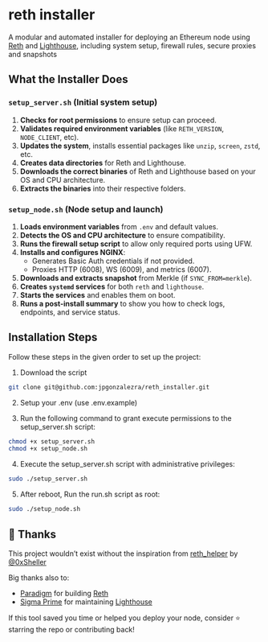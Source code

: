# reth installer

A modular and automated installer for deploying an Ethereum node using [Reth](https://github.com/paradigmxyz/reth) and [Lighthouse](https://github.com/sigp/lighthouse), including system setup, firewall rules, secure proxies and snapshots

## What the Installer Does

### `setup_server.sh` (Initial system setup)
1. **Checks for root permissions** to ensure setup can proceed.
2. **Validates required environment variables** (like `RETH_VERSION`, `NODE_CLIENT`, etc).
3. **Updates the system**, installs essential packages like `unzip`, `screen`, `zstd`, etc.
4. **Creates data directories** for Reth and Lighthouse.
5. **Downloads the correct binaries** of Reth and Lighthouse based on your OS and CPU architecture.
6. **Extracts the binaries** into their respective folders.

### `setup_node.sh` (Node setup and launch)
1. **Loads environment variables** from `.env` and default values.
2. **Detects the OS and CPU architecture** to ensure compatibility.
3. **Runs the firewall setup script** to allow only required ports using UFW.
4. **Installs and configures NGINX**:
   - Generates Basic Auth credentials if not provided.
   - Proxies HTTP (6008), WS (6009), and metrics (6007).
5. **Downloads and extracts snapshot** from Merkle (if `SYNC_FROM=merkle`).
6. **Creates `systemd` services** for both `reth` and `lighthouse`.
7. **Starts the services** and enables them on boot.
8. **Runs a post-install summary** to show you how to check logs, endpoints, and service status.


## Installation Steps

Follow these steps in the given order to set up the project:
1. Download the script
```bash
git clone git@github.com:jpgonzalezra/reth_installer.git
```

2. Setup your .env (use .env.example)

3. Run the following command to grant execute permissions to the setup_server.sh script:

```bash
chmod +x setup_server.sh
chmod +x setup_node.sh
```

4. Execute the setup_server.sh script with administrative privileges:

```bash
sudo ./setup_server.sh
```

5. After reboot, Run the run.sh script as root:

```bash
sudo ./setup_node.sh
```

## 🙏 Thanks

This project wouldn’t exist without the inspiration from [reth_helper](https://github.com/0xSheller/reth_helper) by [@0xSheller](https://github.com/0xSheller)

Big thanks also to:
- [Paradigm](https://github.com/paradigmxyz) for building [Reth](https://github.com/paradigmxyz/reth)
- [Sigma Prime](https://github.com/sigp) for maintaining [Lighthouse](https://github.com/sigp/lighthouse)

If this tool saved you time or helped you deploy your node, consider ⭐️ starring the repo or contributing back!